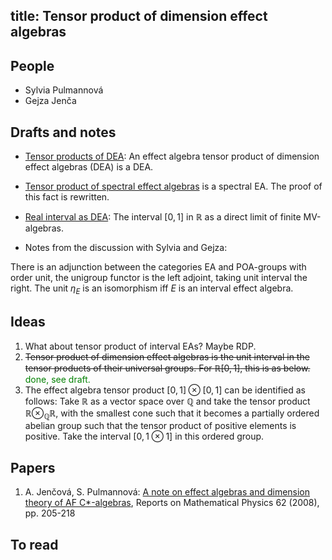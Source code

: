 title: Tensor product of dimension effect algebras
---
## People

* Sylvia Pulmannová
* Gejza Jenča


## Drafts and notes

* [Tensor products of DEA](tpdea/main_file.pdf): An effect algebra tensor product of dimension effect algebras (DEA) is a DEA. 

* [Tensor product of spectral effect algebras](tpdea/note_tensorMV.pdf) is a spectral EA. The proof of this fact is rewritten.

* [Real interval as DEA](tpdea/note_interval.pdf): The interval $[0,1]$ in $\mathbb R$ as a direct limit of finite MV-algebras.

* Notes from the discussion with Sylvia and Gejza: 
 
There is an adjunction between the categories EA and POA-groups  with order unit, the unigroup functor is the left adjoint, taking unit interval the right.
The unit $\eta_E$ is an isomorphism iff $E$ is an interval effect algebra.



## Ideas

1. What about tensor product of interval EAs? Maybe RDP.
1. <del>Tensor product of dimension effect algebras is the unit interval in the tensor products of their universal groups. For $\mathbb R[0,1]$, this is as below. </del> 
<span style="color:green"> done, see  draft.</span>
1. The effect algebra tensor product   $[0,1]\otimes [0,1]$ can be identified as follows:  Take $\mathbb R$ as a vector space over $\mathbb Q$ and take the tensor product $\mathbb R\otimes_{\mathbb Q}\mathbb R$, with the smallest cone such that it becomes a partially ordered abelian group such that the tensor product of positive elements is positive.  Take the interval $[0,1\otimes 1]$ in this ordered group. 


## Papers

1. A. Jenčová, S. Pulmannová: [A note on effect algebras and dimension theory of AF C*-algebras](/static/pdf/ROMP08.pdf), Reports on Mathematical Physics 62 (2008), pp. 205-218 

## To read